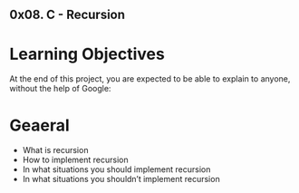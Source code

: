 ## 0x08. C - Recursion

# Learning Objectives

At the end of this project, you are expected to be able to explain to anyone, without the help of Google:

# Geaeral

* What is recursion
* How to implement recursion
* In what situations you should implement recursion
* In what situations you shouldn’t implement recursion
